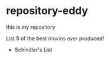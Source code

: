 # repository-eddy
this is my repository


List 5 of the best movies ever produced!

- Schindler's List